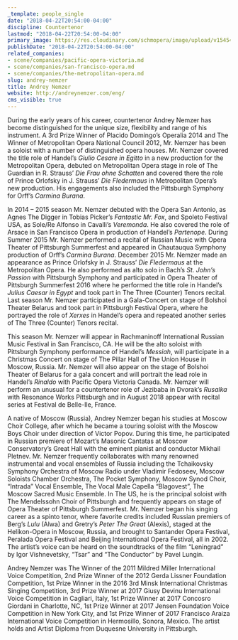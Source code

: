 ```yaml
---
_template: people_single
date: "2018-04-22T20:54:00-04:00"
discipline: Countertenor
lastmod: "2018-04-22T20:54:00-04:00"
primary_image: https://res.cloudinary.com/schmopera/image/upload/v1545409169/media/webhook-uploads/1524444711995/IMG_8879-2.jpg.jpg
publishDate: "2018-04-22T20:54:00-04:00"
related_companies:
- scene/companies/pacific-opera-victoria.md
- scene/companies/san-francisco-opera.md
- scene/companies/the-metropolitan-opera.md
slug: andrey-nemzer
title: Andrey Nemzer
website: http://andreynemzer.com/eng/
cms_visible: true
---
```


During the early years of his career, countertenor Andrey Nemzer has become distinguished for the unique size, flexibility and range of his instrument. A 3rd Prize Winner of Placido Domingo’s Operalia 2014 and The Winner of Metropolitan Opera National Council 2012, Mr. Nemzer has been a soloist with a number of distinguished opera houses. Mr. Nemzer covered the title role of Handel’s *Giulio Cesare in Egitto* in a new production for the Metropolitan Opera, debuted on Metropolitan Opera stage in role of The Guardian in R. Strauss’ *Die Frau ohne Schatten* and covered there the role of Prince Orlofsky in J. Strauss’ *Die Fledermaus* in Metropolitan Opera’s new production. His engagements also included the Pittsburgh Symphony for Orff’s *Carmina Burana*. 

In 2014 – 2015 season Mr. Nemzer debuted with the Opera San Antonio, as Agnes The Digger in Tobias Picker’s *Fantastic Mr. Fox*, and Spoleto Festival USA, as Sole/Re Alfonso in Cavalli’s *Veremonda*. He also covered the role of Arsace in San Francisco Opera in production of Handel’s *Partenope*. During Summer 2015 Mr. Nemzer performed a recital of Russian Music with Opera Theater of Pittsburgh Summerfest and appeared in Chautauqua Symphony production of Orff’s *Carmina Burana*. December 2015 Mr. Nemzer made an appearance as Prince Orlofsky in J. Strauss’ *Die Fledermaus* at the Metropolitan Opera. He also performed as alto solo in Bach’s *St. John’s Passion* with Pittsburgh Symphony and participated in Opera Theater of Pittsburgh Summerfest 2016 where he performed the title role in Handel’s *Julius Caesar in Egypt* and took part in The Three (Counter) Tenors recital. Last season Mr. Nemzer participated in a Gala-Concert on stage of Bolshoi Theater Belarus and took part in Pittsburgh Festival Opera, where he portrayed the role of *Xerxes* in Handel’s opera and repeated another series of The Three (Counter) Tenors recital. 

This season Mr. Nemzer will appear in Rachmaninoff International Russian Music Festival in San Francisco, CA. He will be the alto soloist with Pittsburgh Symphony performance of Handel’s *Messiah*, will participate in a Christmas Concert on stage of The Pillar Hall of The Union House in Moscow, Russia. Mr. Nemzer will also appear on the stage of Bolshoi Theater of Belarus for a gala concert and will portrait the lead role in Handel’s *Rinaldo* with Pacific Opera Victoria Canada. Mr. Nemzer will perform an unusual for a countertenor role of Jezibaba in Dvorak’s *Rusalka* with Resonance Works Pittsburgh and in August 2018 appear with recital series at Festival de Belle-Ile, France.

A native of Moscow (Russia), Andrey Nemzer began his studies at Moscow Choir College, after which he became a touring soloist with the Moscow Boys Choir under direction of Victor Popov. During this time, he participated in Russian premiere of Mozart’s Masonic Cantatas at Moscow Conservatory’s Great Hall with the eminent pianist and conductor Mikhail Pletnev. Mr. Nemzer frequently collaborates with many renowned instrumental and vocal ensembles of Russia including the Tchaikovsky Symphony Orchestra of Moscow Radio under Vladimir Fedoseev, Moscow Soloists Chamber Orchestra, The Pocket Symphony, Moscow Synod Choir, “Intrada” Vocal Ensemble, The Vocal Male Capella “Blagovest”, The Moscow Sacred Music Ensemble. In The US, he is the principal soloist with The Mendelssohn Choir of Pittsburgh and frequently appears on stage of Opera Theater of Pittsburgh Summerfest. Mr. Nemzer began his singing career as a spinto tenor, where favorite credits included Russian premiers of Berg’s *Lulu* (Alwa) and Gretry’s *Peter The Great* (Alexis), staged at the Helikon-Opera in Moscow, Russia, and brought to Santander Opera Festival, Peralada Opera Festival and Beijing International Opera Festival, all in 2002. The artist’s voice can be heard on the soundtracks of the film “Leningrad” by Igor Vishnevetsky, “Tsar” and “The Conductor” by Pavel Lungin. 

Andrey Nemzer was The Winner of the 2011 Mildred Miller International Voice Competition, 2nd Prize Winner of the 2012 Gerda Lissner Foundation Competition, 1st Prize Winner in the 2016 3rd Minsk International Christmas Singing Competition, 3rd Prize Winner at 2017 Giusy Devinu International Voice Competition in Cagliari, Italy, 1st Prize Winner at 2017 Concosro Giordani in Charlotte, NC, 1st Prize Winner at 2017 Jensen Foundation Voice Competition in New York City, and 1st Prize Winner of 2017 Francisco Araiza International Voice Competition in Hermosillo, Sonora, Mexico. The artist holds and Artist Diploma from Duquesne University in Pittsburgh.
